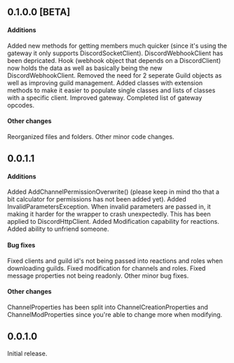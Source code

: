 ## 0.1.0.0 [BETA]
#### Additions
Added new methods for getting members much quicker (since it's using the gateway it only supports DiscordSocketClient).
DiscordWebhookClient has been depricated. Hook (webhook object that depends on a DiscordClient) now holds the data as well as basically being the new DiscordWebhookClient.
Removed the need for 2 seperate Guild objects as well as improving guild management.
Added classes with extension methods to make it easier to populate single classes and lists of classes with a specific client.
Improved gateway.
Completed list of gateway opcodes.

#### Other changes
Reorganized files and folders.
Other minor code changes.



## 0.0.1.1
#### Additions
Added AddChannelPermissionOverwrite() (please keep in mind tho that a bit calculator for permissions has not been added yet).
Added InvalidParametersException. When invalid parameters are passed in, it making it harder for the wrapper to crash unexpectedly. This has been applied to DiscordHttpClient.
Added Modification capability for reactions.
Added ability to unfriend someone.

#### Bug fixes
Fixed clients and guild id's not being passed into reactions and roles when downloading guilds.
Fixed modification for channels and roles.
Fixed message properties not being readonly.
Other minor bug fixes.

#### Other changes
ChannelProperties has been split into ChannelCreationProperties and ChannelModProperties since you're able to change more when modifying.



## 0.0.1.0
Initial release.
